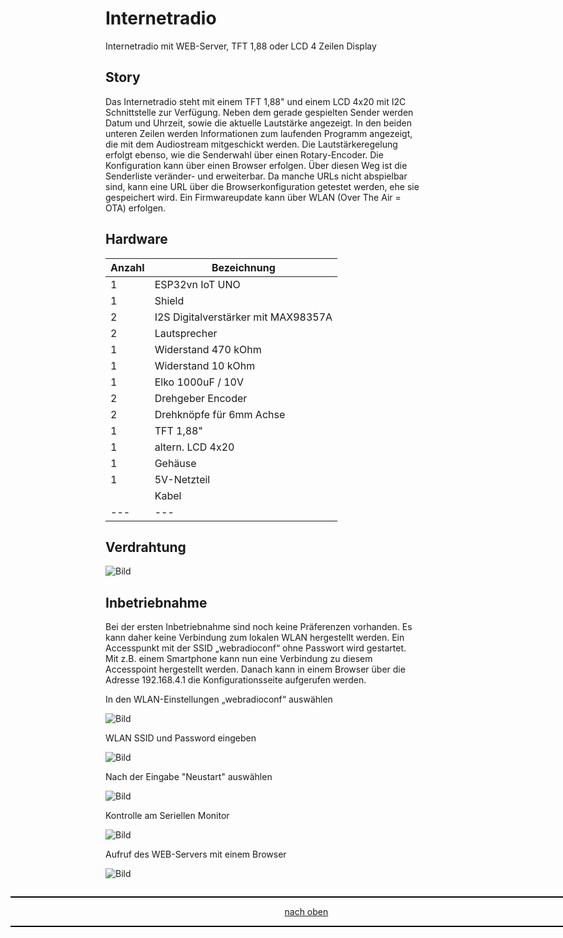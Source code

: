 <a name="oben"></a>

# Internetradio
Internetradio mit WEB-Server, TFT 1,88 oder LCD 4 Zeilen Display

## Story
Das Internetradio steht mit einem TFT 1,88" und einem LCD 4x20 mit I2C Schnittstelle zur Verfügung.
Neben dem gerade gespielten Sender werden Datum und Uhrzeit, sowie die aktuelle Lautstärke angezeigt. 
In den beiden unteren Zeilen werden Informationen zum laufenden Programm angezeigt, die mit dem Audiostream mitgeschickt werden. 
Die Lautstärkeregelung erfolgt ebenso, wie die Senderwahl über einen Rotary-Encoder. Die Konfiguration kann
über einen Browser erfolgen. Über diesen Weg ist die Senderliste veränder- und erweiterbar. 
Da manche URLs nicht abspielbar sind, kann eine URL über die Browserkonfiguration getestet werden, 
ehe sie gespeichert wird. Ein Firmwareupdate kann über WLAN (Over The Air = OTA) erfolgen.

## Hardware

| Anzahl | Bezeichnung | 
| -------- | -------- | 
| 1  | ESP32vn IoT UNO |
| 1  |  Shield  |
|  2 |  I2S Digitalverstärker mit MAX98357A  |
| 2  |  Lautsprecher  |
| 1  |  Widerstand 470 kOhm  |
| 1  |  Widerstand 10 kOhm  |
| 1  |  Elko 1000uF / 10V  |
| 2  | Drehgeber Encoder  |
| 2  | Drehknöpfe für 6mm Achse   |
|  1 | TFT 1,88"   |
|  1 | altern. LCD 4x20   |
| 1  | Gehäuse   |
|  1 |  5V-Netzteil  |
|   | Kabel   |
|  --- |  ---  |

## Verdrahtung

![Bild](pic/Schaltplan2.png)


## Inbetriebnahme
Bei der ersten Inbetriebnahme sind noch keine Präferenzen vorhanden. Es kann daher keine Verbindung zum lokalen WLAN hergestellt werden. 
Ein Accesspunkt mit der SSID „webradioconf“ ohne Passwort wird gestartet. Mit z.B. einem Smartphone kann nun eine Verbindung zu diesem 
Accesspoint hergestellt werden. Danach kann in einem Browser über die Adresse 192.168.4.1 die Konfigurationsseite aufgerufen werden.

In den WLAN-Einstellungen „webradioconf“ auswählen

 ![Bild](pic/Accesspoint0.png)

WLAN SSID und Password eingeben

 ![Bild](pic/Accesspoint0.png)

 Nach der Eingabe "Neustart" auswählen
 
 ![Bild](pic/Accesspoint0.png)

Kontrolle am Seriellen Monitor

 ![Bild](pic/sermonitor.png)

Aufruf des WEB-Servers mit einem Browser

 ![Bild](pic/Internetradion2.png)


 














<div style="position:absolute; left:2cm; ">   
<ol class="breadcrumb" style="border-top: 2px solid black;border-bottom:2px solid black; height: 45px; width: 900px;"> <p align="center"><a href="#oben">nach oben</a></p></ol>
</div> 
